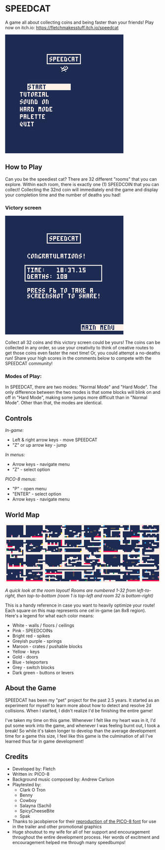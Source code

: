 # SPEEDCAT
A game all about collecting coins and being faster than your friends! Play now on itch.io: https://fletchmakesstuff.itch.io/speedcat

![](./assets/social/showcase.gif)

## How to Play
Can you be the speediest cat? There are 32 different "rooms" that you can explore. Within each room, there is exactly one (1) SPEEDCOIN that you can collect! Collecting the 32nd coin will immediately end the game and display your completion time and the number of deaths you had!

### Victory screen
![](./assets/social/victory-screen.png)

Collect all 32 coins and this victory screen could be yours!
The coins can be collected in any order, so use your creativity to think of creative routes to get those coins even faster the next time! Or, you could attempt a no-deaths run! Share your high scores in the comments below to compete with the SPEEDCAT community!

### Modes of Play:
In SPEEDCAT, there are two modes: "Normal Mode" and "Hard Mode". The only difference between the two modes is that some blocks will blink on and off in "Hard Mode", making some jumps more difficult than in "Normal Mode". Other than that, the modes are identical.

## Controls
*In-game:*
* Left & right arrow keys - move SPEEDCAT
* "Z" or up arrow key - jump

*In menus:*
* Arrow keys - navigate menu
* "Z" - select option

*PICO-8 menus:*
* "P" - open menu
* "ENTER" - select option
* Arrow keys - navigate menu

## World Map
![](./assets/level-layout-skinny.png)

*A quick look at the room layout! Rooms are numbered 1-32 from left-to-right, then top-to-bottom (room 1 is top-left and room 32 is bottom-right)*

This is a handy reference in case you want to heavily optimize your route! Each square on this map represents one cel in-game (an 8x8 region). Here's a legend for what each color means:
* White - walls / floors / ceilings
* Pink - SPEEDCOINs
* Bright red - spikes
* Greyish purple - springs
* Maroon - crates / pushable blocks
* Yellow - keys
* Gold - doors
* Blue - teleporters
* Grey - switch blocks
* Dark green - buttons or levers

## About the Game
SPEEDCAT has been my "pet" project for the past 2.5 years. It started as an experiment for myself to learn more about how to detect and resolve 2d collisions. When I started, I didn't realize I'd be finishing the entire game!

I've taken my time on this game. Whenever I felt like my heart was in it, I'd put some work into the game, and whenever I was feeling burnt out, I took a break! So while it's taken longer to develop than the average development time for a game this size, I feel like this game is the culmination of all I've learned thus far in game development!

## Credits
* Developed by: Fletch
* Written in: PICO-8
* Background music composed by: Andrew Carlson
* Playtested by:
  * Clark O Tron
  * Benny
  * Cowboy
  * Salayna (Sachi)
  * SpicyCheeseBite
  * Spak
* Thanks to jacobpierce for their [reproduction of the PICO-8 font](https://github.com/jacobpierce/pico-8-font) for use in the trailer and other promotional graphics
* Huge shoutout to my wife for all of her support and encouragement throughout the entire development process. Her words of excitment and encouragement helped me through many speedbumps!
